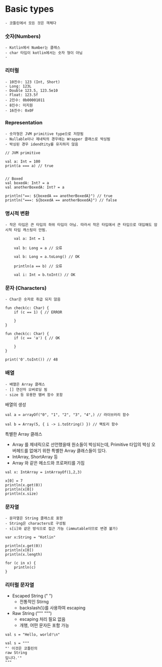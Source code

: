 # Basic types

    - 코틀린에서 모든 것은 객체다

### 숫자(Numbers)

    - Kotlin에서 Number는 클래스
    - char 타입이 kotlin에서는 숫자 형이 아님
    -

### 리터럴

    - 10진수: 123 (Int, Short)
    - Long: 123L
    - Double 123.5, 123.5e10
    - Float: 123.5f
    - 2진수: 0b00001011
    - 8진수: 미지원
    - 16진수: 0x0F

### Representation

    - 숫자형은 JVM primitive type으로 저장됨
    - Nullable이나 제네릭의 경우에는 Wrapper 클래스로 박싱됨
    - 박싱된 경우 idendtity를 유지하지 않음

```
// JVM primitive

val a: Int = 100
print(a === a) // true


// Boxed
val boxedA: Int? = a
val anotherBoxedA: Int? = a

println("==: ${boxedA == anotherBoxedA}") // true
println("===: ${boxedA == anotherBoxedA}") // false
```

### 명시적 변환

    - 작은 타입은 큰 타입의 하위 타입이 아님. 따라서 작은 타입에서 큰 타입으로 대입해도 암시적 타입 캐스팅이 안됨.

```
    val a: Int = 1

    val b: Long = a // 오류

    val b: Long = a.toLong() // OK

    println(a == b) // 오류

    val i: Int = b.toInt() // OK
```

### 문자 (Characters)

    - Char은 숫자로 취급 되지 않음

```
fun check(c: Char) {
    if (c == 1) { // ERROR

    }
}

fun check(c: Char) {
    if (c == 'a') { // OK

    }
}

print('0'.toInt()) // 48
```

### 배열

    - 배열은 Array 클래스
    - [] 연산자 오버로딩 됨
    - size 등 유용한 멤버 함수 포함

배열의 생성

```
val a = arrayOf("0", "1", "2", "3", "4",) // 라이브러리 함수

val b = Array(5, { i -> i.toString() }) // 팩토리 함수
```

특별한 Array 클래스

-   Array 를 제네릭으로 선언했을때 원소들이 박싱되는데, Primitive 타입의 박싱 오버헤드를 없애기 위한 특별한 Array 클래스들이 있다.
-   IntArray, ShortArray 등
-   Array 와 같은 메소드와 프로퍼티를 가짐

```
val x: IntArray = intArrayOf(1,2,3)

x[0] = 7
println(x.get(0))
println(x[0])
println(x.size)
```

### 문자열

    - 문자열은 String 클래스로 표현
    - String은 characters로 구성됨
    - s[i]와 같은 방식으로 접근 가능 (immutable이므로 변경 불가)

```
var x:String = "Kotlin"

println(x.get(0))
println(x[0])
println(x.length)

for (c in x) {
    println(c)
}
```

### 리터럴 문자열

-   Escaped String (" ")
    -   전통적인 Stirng
    -   backslash(\\)를 사용하여 escaping
-   Raw String (""" """)
    -   escaping 처리 필요 없음
    -   개행, 어떤 문자든 포함 가능

```
val s = "Hello, world!\n"

val s = """
"' 이것은 코틀린의
raw String
입니다.'"
"""
```
